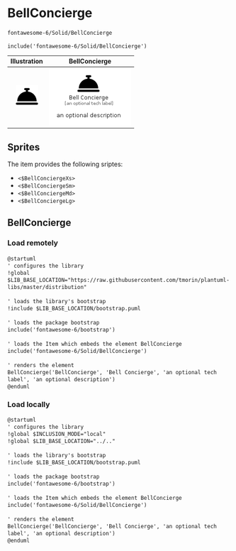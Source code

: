 # BellConcierge


```text
fontawesome-6/Solid/BellConcierge
```

```text
include('fontawesome-6/Solid/BellConcierge')
```



| Illustration | BellConcierge |
| :---: | :---: |
| ![illustration for Illustration](../../fontawesome-6/Solid/BellConcierge.png) | ![illustration for BellConcierge](../../fontawesome-6/Solid/BellConcierge.Local.png) |



## Sprites
The item provides the following sriptes:

- `<$BellConciergeXs>`
- `<$BellConciergeSm>`
- `<$BellConciergeMd>`
- `<$BellConciergeLg>`





## BellConcierge

### Load remotely
```plantuml
@startuml
' configures the library
!global $LIB_BASE_LOCATION="https://raw.githubusercontent.com/tmorin/plantuml-libs/master/distribution"

' loads the library's bootstrap
!include $LIB_BASE_LOCATION/bootstrap.puml

' loads the package bootstrap
include('fontawesome-6/bootstrap')

' loads the Item which embeds the element BellConcierge
include('fontawesome-6/Solid/BellConcierge')

' renders the element
BellConcierge('BellConcierge', 'Bell Concierge', 'an optional tech label', 'an optional description')
@enduml
```

### Load locally
```plantuml
@startuml
' configures the library
!global $INCLUSION_MODE="local"
!global $LIB_BASE_LOCATION="../.."

' loads the library's bootstrap
!include $LIB_BASE_LOCATION/bootstrap.puml

' loads the package bootstrap
include('fontawesome-6/bootstrap')

' loads the Item which embeds the element BellConcierge
include('fontawesome-6/Solid/BellConcierge')

' renders the element
BellConcierge('BellConcierge', 'Bell Concierge', 'an optional tech label', 'an optional description')
@enduml
```

